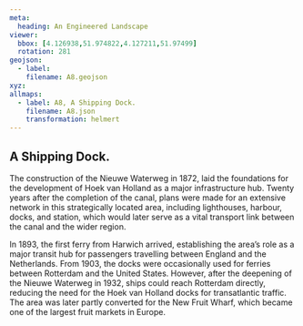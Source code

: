 ```yaml
---
meta:
  heading: An Engineered Landscape
viewer:
  bbox: [4.126938,51.974822,4.127211,51.97499]
  rotation: 281
geojson:
  - label:
    filename: A8.geojson
xyz:
allmaps:
  - label: A8, A Shipping Dock.
    filename: A8.json
    transformation: helmert
---
```


## A Shipping Dock.

The construction of the Nieuwe Waterweg in 1872, laid the foundations for the development of Hoek van Holland as a major infrastructure hub. Twenty years after the completion of the canal, plans were made for an extensive network in this strategically located area, including lighthouses, harbour, docks, and station, which would later serve as a vital transport link between the canal and the wider region.

In 1893, the first ferry from Harwich arrived, establishing the area’s role as a major transit hub for passengers travelling between England and the Netherlands. From 1903, the docks were occasionally used for ferries between Rotterdam and the United States. However, after the deepening of the Nieuwe Waterweg in 1932, ships could reach Rotterdam directly, reducing the need for the Hoek van Holland docks for transatlantic traffic. The area was later partly converted for the New Fruit Wharf, which became one of the largest fruit markets in Europe.